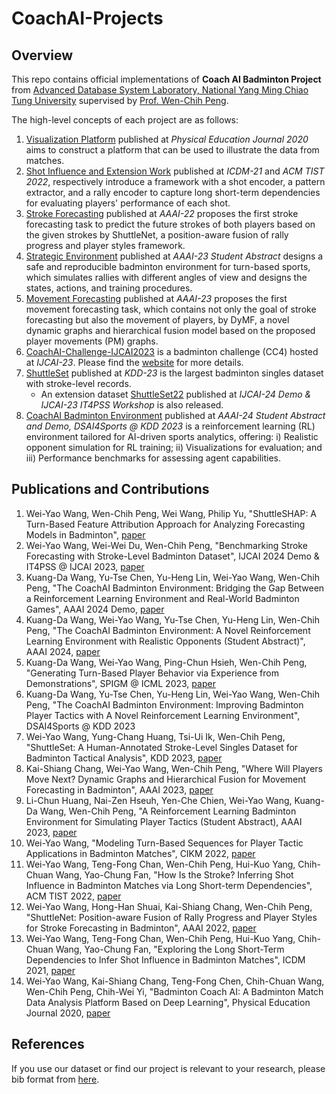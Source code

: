 # CoachAI-Projects

## Overview
This repo contains official implementations of **Coach AI Badminton Project** from [Advanced Database System Laboratory, National Yang Ming Chiao Tung University](https://sites.google.com/view/nycu-adsl) supervised by [Prof. Wen-Chih Peng](https://sites.google.com/site/wcpeng/).

The high-level concepts of each project are as follows:
1. [Visualization Platform](https://github.com/wywyWang/CoachAI-Projects/tree/main/Visualization%20Platform) published at *Physical Education Journal 2020* aims to construct a platform that can be used to illustrate the data from matches.
2. [Shot Influence and Extension Work](https://github.com/wywyWang/CoachAI-Projects/tree/main/Shot%20Influence) published at *ICDM-21* and *ACM TIST 2022*, respectively introduce a framework with a shot encoder, a pattern extractor, and a rally encoder to capture long short-term dependencies for evaluating players' performance of each shot. 
3. [Stroke Forecasting](https://github.com/wywyWang/CoachAI-Projects/tree/main/Stroke%20Forecasting) published at *AAAI-22* proposes the first stroke forecasting task to predict the future strokes of both players based on the given strokes by ShuttleNet, a position-aware fusion of rally progress and player styles framework.
4. [Strategic Environment](https://github.com/wywyWang/CoachAI-Projects/tree/main/Strategic%20Environment) published at *AAAI-23 Student Abstract* designs a safe and reproducible badminton environment for turn-based sports, which simulates rallies with different angles of view and designs the states, actions, and training procedures.
5. [Movement Forecasting](https://github.com/wywyWang/CoachAI-Projects/tree/main/Movement%20Forecasting) published at *AAAI-23* proposes the first movement forecasting task, which contains not only the goal of stroke forecasting but also the movement of players, by DyMF, a novel dynamic graphs and hierarchical fusion model based on the proposed player movements (PM) graphs.
6. [CoachAI-Challenge-IJCAI2023](https://github.com/wywyWang/CoachAI-Projects/tree/main/CoachAI-Challenge-IJCAI2023) is a badminton challenge (CC4) hosted at *IJCAI-23*. Please find the [website](https://sites.google.com/view/coachai-challenge-2023/) for more details.
7. [ShuttleSet](https://github.com/wywyWang/CoachAI-Projects/tree/main/ShuttleSet) published at *KDD-23* is the largest badminton singles dataset with stroke-level records.
    - An extension dataset [ShuttleSet22](https://github.com/wywyWang/CoachAI-Projects/tree/main/CoachAI-Challenge-IJCAI2023/ShuttleSet22) published at *IJCAI-24 Demo & IJCAI-23 IT4PSS Workshop* is also released.
8. [CoachAI Badminton Environment](https://github.com/wywyWang/CoachAI-Projects/tree/main/CoachAI%20Badminton%20Environment) published at *AAAI-24 Student Abstract and Demo, DSAI4Sports @ KDD 2023* is a reinforcement learning (RL) environment tailored for AI-driven sports analytics, offering:  i) Realistic opponent simulation for RL training; ii) Visualizations for evaluation; and iii) Performance benchmarks for assessing agent capabilities. 

## Publications and Contributions
1. Wei-Yao Wang, Wen-Chih Peng, Wei Wang, Philip Yu, "ShuttleSHAP: A Turn-Based Feature Attribution Approach for Analyzing Forecasting Models in Badminton", [paper](https://arxiv.org/abs/2312.10942)
2. Wei-Yao Wang, Wei-Wei Du, Wen-Chih Peng, "Benchmarking Stroke Forecasting with Stroke-Level Badminton Dataset", IJCAI 2024 Demo & IT4PSS @ IJCAI 2023, [paper](https://arxiv.org/abs/2306.15664)
3. Kuang-Da Wang, Yu-Tse Chen, Yu-Heng Lin, Wei-Yao Wang, Wen-Chih Peng, "The CoachAI Badminton Environment: Bridging the Gap Between a Reinforcement Learning Environment and Real-World Badminton Games", AAAI 2024 Demo, [paper](https://ojs.aaai.org/index.php/AAAI/article/view/30584)
4. Kuang-Da Wang, Wei-Yao Wang, Yu-Tse Chen, Yu-Heng Lin, Wen-Chih Peng, "The CoachAI Badminton Environment: A Novel Reinforcement Learning Environment with Realistic Opponents (Student Abstract)", AAAI 2024, [paper](https://ojs.aaai.org/index.php/AAAI/article/view/30523)
5. Kuang-Da Wang, Wei-Yao Wang, Ping-Chun Hsieh, Wen-Chih Peng, "Generating Turn-Based Player Behavior via Experience from Demonstrations", SPIGM @ ICML 2023, [paper](https://openreview.net/forum?id=9cuULoi7Ex)
6. Kuang-Da Wang, Yu-Tse Chen, Yu-Heng Lin, Wei-Yao Wang, Wen-Chih Peng, "The CoachAI Badminton Environment: Improving Badminton Player Tactics with A Novel Reinforcement Learning Environment", DSAI4Sports @ KDD 2023
7. Wei-Yao Wang, Yung-Chang Huang, Tsi-Ui Ik, Wen-Chih Peng, "ShuttleSet: A Human-Annotated Stroke-Level Singles Dataset for Badminton Tactical Analysis", KDD 2023, [paper](https://arxiv.org/abs/2306.04948)
8. Kai-Shiang Chang, Wei-Yao Wang, Wen-Chih Peng, "Where Will Players Move Next? Dynamic Graphs and Hierarchical Fusion for Movement Forecasting in Badminton", AAAI 2023, [paper](https://ojs.aaai.org/index.php/AAAI/article/view/25855)
9. Li-Chun Huang, Nai-Zen Hseuh, Yen-Che Chien, Wei-Yao Wang, Kuang-Da Wang, Wen-Chih Peng, "A Reinforcement Learning Badminton Environment for Simulating Player Tactics (Student Abstract), AAAI 2023, [paper](https://ojs.aaai.org/index.php/AAAI/article/view/26976)
10. Wei-Yao Wang, "Modeling Turn-Based Sequences for Player Tactic Applications in Badminton Matches", CIKM 2022, [paper](https://dl.acm.org/doi/abs/10.1145/3511808.3557820)
11. Wei-Yao Wang, Teng-Fong Chan, Wen-Chih Peng, Hui-Kuo Yang, Chih-Chuan Wang, Yao-Chung Fan, "How Is the Stroke? Inferring Shot Influence in Badminton Matches via Long Short-term Dependencies", ACM TIST 2022, [paper](https://dl.acm.org/doi/full/10.1145/3551391)
12. Wei-Yao Wang, Hong-Han Shuai, Kai-Shiang Chang, Wen-Chih Peng, "ShuttleNet: Position-aware Fusion of Rally Progress and Player Styles for Stroke Forecasting in Badminton", AAAI 2022, [paper](https://ojs.aaai.org/index.php/AAAI/article/view/20341)
13. Wei-Yao Wang, Teng-Fong Chan, Wen-Chih Peng, Hui-Kuo Yang, Chih-Chuan Wang, Yao-Chung Fan, "Exploring the Long Short-Term Dependencies to Infer Shot Influence in Badminton Matches", ICDM 2021, [paper](https://ieeexplore.ieee.org/document/9679184)
14. Wei-Yao Wang, Kai-Shiang Chang, Teng-Fong Chen, Chih-Chuan Wang, Wen-Chih Peng, Chih-Wei Yi, "Badminton Coach AI: A Badminton Match Data Analysis Platform Based on Deep Learning", Physical Education Journal 2020, [paper](https://www.airitilibrary.com/Publication/alDetailedMesh?docid=10247297-202006-202007060015-202007060015-201-213)

## References
If you use our dataset or find our project is relevant to your research, please bib format from [here](https://github.com/wywyWang/CoachAI-Projects/blob/main/CITATIONS.bib).

